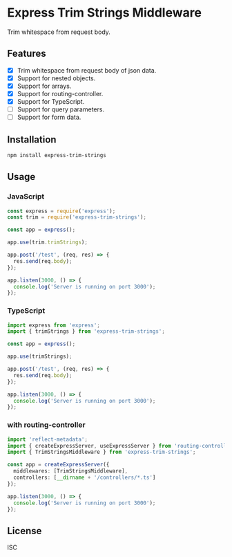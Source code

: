 # Express Trim Strings Middleware
Trim whitespace from request body.

## Features
- [x] Trim whitespace from request body of json data.
- [x] Support for nested objects.
- [x] Support for arrays.
- [x] Support for routing-controller.
- [x] Support for TypeScript.
- [ ] Support for query parameters.
- [ ] Support for form data.

## Installation
```bash
npm install express-trim-strings
```

## Usage
### JavaScript
```javascript
const express = require('express');
const trim = require('express-trim-strings');

const app = express();

app.use(trim.trimStrings);

app.post('/test', (req, res) => {
  res.send(req.body);
});

app.listen(3000, () => {
  console.log('Server is running on port 3000');
});
```

### TypeScript
```typescript
import express from 'express';
import { trimStrings } from 'express-trim-strings';

const app = express();

app.use(trimStrings);

app.post('/test', (req, res) => {
  res.send(req.body);
});

app.listen(3000, () => {
  console.log('Server is running on port 3000');
});
```

### with routing-controller
```typescript
import 'reflect-metadata';
import { createExpressServer, useExpressServer } from 'routing-controllers';
import { TrimStringsMiddleware } from 'express-trim-strings';

const app = createExpressServer({
  middlewares: [TrimStringsMiddleware],
  controllers: [__dirname + '/controllers/*.ts']
});

app.listen(3000, () => {
  console.log('Server is running on port 3000');
});
```

## License
ISC
